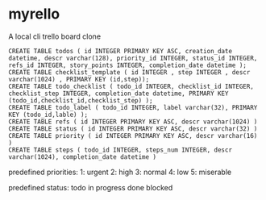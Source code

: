 # myrello

A local cli trello board clone

```
CREATE TABLE todos ( id INTEGER PRIMARY KEY ASC, creation_date datetime, descr varchar(128), priority_id INTEGER, status_id INTEGER, refs_id INTEGER, story_points INTEGER, completion_date datetime );
CREATE TABLE checklist_template ( id INTEGER , step INTEGER , descr varchar(1024) , PRIMARY KEY (id,step));
CREATE TABLE todo_checklist ( todo_id INTEGER, checklist_id INTEGER, checklist_step INTEGER, completion_date datetime, PRIMARY KEY (todo_id,checklist_id,checklist_step) );
CREATE TABLE todo_label ( todo_id INTEGER, label varchar(32), PRIMARY KEY (todo_id,lable) );
CREATE TABLE refs ( id INTEGER PRIMARY KEY ASC, descr varchar(1024) )
CREATE TABLE status ( id INTEGER PRIMARY KEY ASC, descr varchar(32) )
CREATE TABLE priority ( id INTEGER PRIMARY KEY ASC, descr varchar(16) )
CREATE TABLE steps ( todo_id INTEGER, steps_num INTEGER, descr varchar(1024), completion_date datetime )
```

predefined priorities:
1: urgent
2: high
3: normal
4: low
5: miserable

predefined status:
todo
in progress
done
blocked
